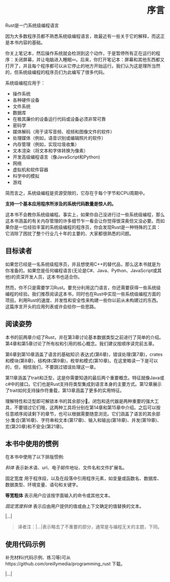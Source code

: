 <h1 align="right">序言</h1>

Rust是一门系统级编程语言


因为大多数程序员都不熟悉系统级编程语言，故最近有一些关于它的解释，而这正是本书内容的基础。


你关上笔记本，然后操作系统就会检测到这个动作，于是暂停所有正在运行的程序：关闭屏幕，并让电脑进入睡眠💤。后来，你打开笔记本：屏幕和其他东西都又打开了，并且每个程序都可以从它停止的地方开始运行。我们认为这是理所当然的，但系统级编程的程序员们为此编写了很多代码。


系统级编程应用于：
- 操作系统
- 各种硬件设备
- 文件系统
- 数据库
- 在极其廉价的设备运行代码或设备必须非常可靠
- 密码学
- 媒体解码（用于读写音频、视频和图像文件的软件）
- 处理媒体（例如，语音识别或编辑照片的软件）
- 内存管理（例如，实现垃圾收集）
- 文本渲染（将文本和字体转换为像素）
- 开发高级编程语言（像JavaScript和Python)
- 网络
- 虚拟机和软件容器
- 科学中的模拟
- 游戏


简而言之，系统级编程是资源受限的，它存在于每个字节和CPU周期中。


**支持一个基本应用程序所涉及的系统代码数量是惊人的。**


这本书不会教你系统级编程。事实上，如果你自己没进行过一些系统级编程，那么这本书涵盖的有关内存管理的许多细节乍一看会让你觉得很深奥但又没必要。而如果你是一位经验丰富的系统级编程的程序员，你会发现Rust是一种特殊的工具：它消除了困扰了整个行业几十年的主要的、大家都很熟悉的问题。


## 目标读者

如果您已经是一名系统级程序员，并且想使用C++的替代品，那么这本书就是为你准备的。如果您是任何编程语言(无论是C#、Java、Python、JavaScript或其他)的资深开发人员，这本书也适合你。


然而，你不只是需要学习Rust。要充分利用这门语言，你还需要获得一些系统级编程的经验。我们推荐阅读这本书，同时也在Rust中实现一些系统级编程方面的项目。利用Rust的速度、并发性和安全性来构建一些你以前从未构建过的东西。这篇序言开头的应用列表或许会给你一些思路。


## 阅读姿势

本书的前两章介绍了Rust，并在第3章讨论基本数据类型之前进行了简单的介绍。第4章和第5章讨论了所有权和引用的核心概念。我们建议按顺序读完前五章。

第6章到第10章涵盖了语言的基础知识:表达式(第6章)，错误处理(第7章)，crates和模块(第8章)，结构体(第9章)，枚举和模式(第10章)。在这里略读一下是可以的，但，相信我们，不要跳过错误处理这一章。


第11章涵盖了trait和泛型，这是你需要知道的最后两个重要概念。特征就像Java或c#中的接口。它们也是Rust支持将类型集成到语言本身的主要方式。第12章展示了trait如何支持操作符重载，第13章涵盖了更多的实用特征。

理解特性和泛型即可解锁本书的其余部分🍺。闭包和迭代器是两种重要的强大工具，不要错过它们哦，这两种工具将分别在第14章和第15章中介绍。之后可以按任意顺序阅读剩下的章节，也可以根据需要随意浏览。它们涵盖了语言的其余部分:集合(第16章)、字符串和文本(第17章)、输入和输出(第18章)、并发(第19章)、宏(第20章)和不安全(第21章)。

## 本书中使用的惯例

在本书中使用了以下排版惯例:

*斜体*
表示新术语、url、电子邮件地址、文件名和文件扩展名。

固定宽度  用于程序段，以及在段落中引用程序元素，如变量或函数名、数据库、数据类型、环境变量、语句和关键字。


**等宽粗体**
表示用户应该按字面输入的命令或其他文本。


*固定宽度斜体*
表示应由用户提供的值或由上下文确定的值替换的文本。


|...|


> 译者注：|...|表示略去了不重要的部分，通常是与编程无关的主题，下同。

## 使用代码示例
补充材料(代码示例、练习等)可从https://github.com/oreillymedia/programming_rust 下载。


|...|